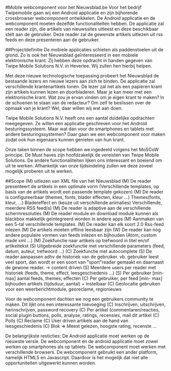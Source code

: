 #Mobile webcomponent voor het Nieuwsblad.be
Voor het bedrijf Twipemobile gaan wij een Android applicatie en zijn bijhorende crossbrowser webcomponent ontwikkelen. De Android applicatie en de webcomponent moeten dezelfde functionaliteiten hebben. De applicatie zal een reader zijn, die artikels van nieuwssites uitleest en deze beschikbaar stelt aan de gebruiker. Deze reader zal de gewenste artikels uitlezen uit rss feeds en deze presenteren aan de gebruiker.

##Projectdefinitie
De mobiele applicaties schieten als paddenstoelen uit de grond. Zo is ook het Nieuwsblad geïnteresseerd in een mobiele elektronische krant. Zij hebben deze opdracht in handen gegeven van Twipe Mobile Solutions N.V. in Heverlee. Wij zullen hen hierbij helpen.

Met deze nieuwe technologische toepassing probeert het Nieuwsblad de bestaande lezers en nieuwe lezers aan zich te binden. De applicatie zal verschillende krantenartikels tonen. De lezer zal net als een papieren krant zijn artikels kunnen lezen en doorbladeren. Maar je kan meer met een elektronische krant. Wat zou je ervan vinden om je eigen krant te maken? In de schoenen te staan van de redacteur? Om zelf te beslissen over de opmaak van je krant? Wel, daar willen wij wat aan doen. 

Twipe Mobile Solutions N.V. heeft ons een aantal duidelijke opdrachten meegegeven. Ze willen een applicatie geschreven voor het Android besturingssysteem. Maar wat dan voor de smartphones en tablets met andere besturingssystemen? Daar gaan we een webcomponent voor maken zodat ook hun eigenaars kunnen genieten van hun krant. 

Onze taken binnen de scope hebben we ingedeeld volgens het MoSCoW principe. De Must haves zijn hoofdzakelijk de vereisten van Twipe Mobile Solutions. De andere functionaliteiten lijken ons interessant en boeiend om uit te werken. Afhankelijk van onze tijdsindeling zullen we deze zoveel mogelijk proberen uit te werken. 


##Scope
(M) uitlezen van XML file van het Nieuwsblad
(M) De reader presenteert de artikels in een optimale vorm (Verschillende templates, op basis van de artikels wordt een passende template gekozen) 
(M) De reader is configureerbaar (themes, fonts, blader effecten, kleur ...) 
Themes(fonts, kleur, ...)
Bladereffect en (keuze uit verschillende animaties)
Verschillende, meerdere  RSS feed(s)
(M)  De reader is adaptive aan de verschillende schermresoluties
(M)  De reader module en download module kunnen als blackbox makkelijk geïntegreerd worden in andere apps
(M)  Aanmaken van een 5-tal verschillende templates.
(M) De reader kan elk soort 2.0 Rss-feed inlezen
(M) De artikels moeten offline leesbaar zijn 
(W) De reader kan nog andere populaire vormen van feeds inlezen en bijhouden (Atom, custom made xml ...)
(M) Zoekfunctie naar artikels op trefwoord in titel en/of artikeltekst
(S) Uitgebreide zoekfunctie met verschillende parameters (feed, datum, auteur, trefwoord ...)
(C) Zoekfunctie met autocomplete
(S) De reader aanpassen adhv de historiek van de gebruiker. vb. gebruiker leest veel sport, dan wordt er een soort van "sport"reader gemaakt en daarnaast de gewone reader. -> content driven
(S) Meerdere users per reader met historiek (feeds, theme, effect, leesgeschiedenis ...)
(S)  Per gebruiker  [min-max] aantal feeds, themes, effecten
(C)  Per gebruiker, per feed  [min- max] bijhouden artikels (tijdsduur, aantal) + instelbaar
(C) Geolocatie gebruiken voor een weerberichtmodule, georeclame, regionieuws

Voor de webcomponent dachten we nog een gebruikers community te maken. Dit lijkt ons een interessante toevoeging
(C)  Inschrijven, uitschrijven,  herinschrijven, password recovery
(C)  Per artikel (commentaren/reacties, social plugin buttons, polls, analyse, ratings, recensies, mail dit artikel
(C)  Polls
(C)  Reclame
(C)  User driven artikels aan de hand van leesgeschiedenis
(C)  Blok => Meest gelezen, hoogste rating, recenste ...

De belangrijkste resticties: 
De Android applicatie moet werken op de nieuwste versie.
De webcomponent en de android applicatie moet zowel werken op smartphones als op tablets.
De webcomponent moet werken met verschillende browsers. 
De webcomponent gebruikt een ander platform, namelijk HTML5 en Javascript. Daardoor is het mogelijk dat niet alle opportuniteiten uitgewerkt kunnen worden.

